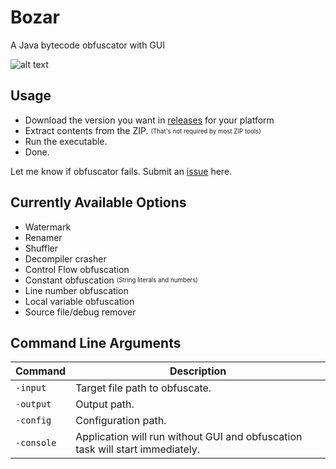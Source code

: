 # Bozar
A Java bytecode obfuscator with GUI

![alt text](https://i.imgur.com/pk1iO6Z.png)

## Usage
* Download the version you want in [releases](https://github.com/vimasig/Bozar/releases) for your platform
* Extract contents from the ZIP. <sub><sup>(That's not required by most ZIP tools)</sup></sub>
* Run the executable.
* Done.

Let me know if obfuscator fails. Submit an [issue](https://github.com/vimasig/Bozar/issues) here.

## Currently Available Options
* Watermark
* Renamer
* Shuffler
* Decompiler crasher
* Control Flow obfuscation
* Constant obfuscation <sub><sup>(String literals and numbers)</sup></sub>
* Line number obfuscation
* Local variable obfuscation
* Source file/debug remover  

## Command Line Arguments
| Command | Description |
| --- | --- |
| `-input` | Target file path to obfuscate. |
| `-output` | Output path. |
| `-config` | Configuration path. |
| `-console` | Application will run without GUI and obfuscation task will start immediately. |